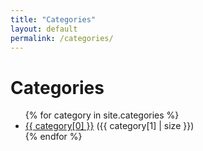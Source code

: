 ```yaml
---
title: "Categories"
layout: default
permalink: /categories/
---
```


<h1>Categories</h1>
<ul>
  {% for category in site.categories %}
    <li>
      <a href="/categories/{{ category[0] | slugify }}/">{{ category[0] }}</a> ({{ category[1] | size }})
    </li>
  {% endfor %}
</ul>
